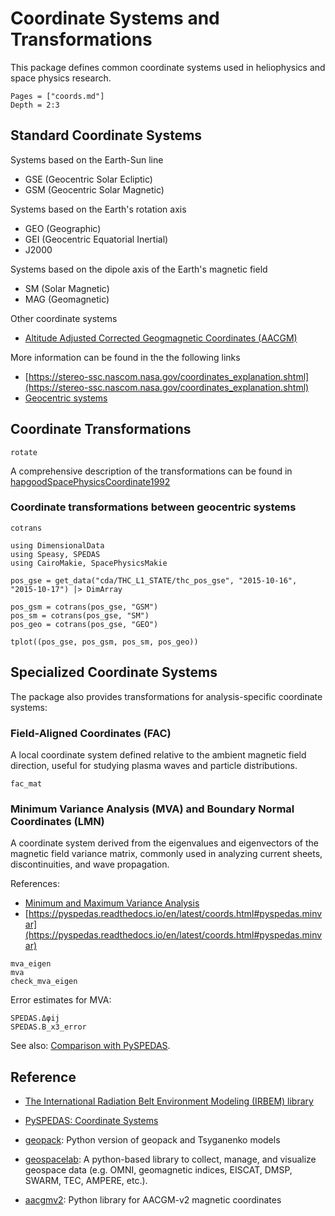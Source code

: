 # Coordinate Systems and Transformations

This package defines common coordinate systems used in heliophysics and space physics research.

```@contents
Pages = ["coords.md"]
Depth = 2:3
```

## Standard Coordinate Systems

Systems based on the Earth-Sun line

* GSE (Geocentric Solar Ecliptic)
* GSM (Geocentric Solar Magnetic)

Systems based on the Earth's rotation axis

* GEO (Geographic)
* GEI (Geocentric Equatorial Inertial)
* J2000

Systems based on the dipole axis of the Earth's magnetic field

* SM (Solar Magnetic)
* MAG (Geomagnetic)

Other coordinate systems

- [Altitude Adjusted Corrected Geogmagnetic Coordinates (AACGM)](https://superdarn.thayer.dartmouth.edu/aacgm.html)


More information can be found in the the following links

- [https://stereo-ssc.nascom.nasa.gov/coordinates_explanation.shtml](https://stereo-ssc.nascom.nasa.gov/coordinates_explanation.shtml)
- [Geocentric systems](https://www.mssl.ucl.ac.uk/grid/iau/extra/local_copy/SP_coords/geo_sys.htm)


## Coordinate Transformations

```@docs; canonical=false
rotate
```

A comprehensive description of the transformations can be found in [hapgoodSpacePhysicsCoordinate1992](@citet)

### Coordinate transformations between geocentric systems

```@docs; canonical=false
cotrans
```

```@example coords
using DimensionalData
using Speasy, SPEDAS
using CairoMakie, SpacePhysicsMakie

pos_gse = get_data("cda/THC_L1_STATE/thc_pos_gse", "2015-10-16", "2015-10-17") |> DimArray

pos_gsm = cotrans(pos_gse, "GSM")
pos_sm = cotrans(pos_gse, "SM")
pos_geo = cotrans(pos_gse, "GEO")

tplot((pos_gse, pos_gsm, pos_sm, pos_geo))
```

## Specialized Coordinate Systems

The package also provides transformations for analysis-specific coordinate systems:

### Field-Aligned Coordinates (FAC)

A local coordinate system defined relative to the ambient magnetic field direction, useful for studying plasma waves and particle distributions.

```@docs; canonical=false
fac_mat
```

### Minimum Variance Analysis (MVA) and Boundary Normal Coordinates (LMN)

A coordinate system derived from the eigenvalues and eigenvectors of the magnetic field variance matrix, commonly used in analyzing current sheets, discontinuities, and wave propagation.

References:

- [Minimum and Maximum Variance Analysis](https://ui.adsabs.harvard.edu/abs/1998ISSIR...1..185S)
- [https://pyspedas.readthedocs.io/en/latest/coords.html#pyspedas.minvar](https://pyspedas.readthedocs.io/en/latest/coords.html#pyspedas.minvar)

```@docs; canonical=false
mva_eigen
mva
check_mva_eigen
```

Error estimates for MVA:

```@docs; canonical=false
SPEDAS.Δφij
SPEDAS.B_x3_error
```

See also: [Comparison with PySPEDAS](../validation/pyspedas.md#minimum-variance-analysis).

## Reference

- [The International Radiation Belt Environment Modeling (IRBEM) library](https://prbem.github.io/IRBEM/)


- [PySPEDAS: Coordinate Systems](https://pyspedas.readthedocs.io/en/latest/coords.html)
- [geopack](https://github.com/tsssss/geopack): Python version of geopack and Tsyganenko models
- [geospacelab](https://github.com/JouleCai/geospacelab): A python-based library to collect, manage, and visualize geospace data (e.g. OMNI, geomagnetic indices, EISCAT, DMSP, SWARM, TEC, AMPERE, etc.).
- [aacgmv2](https://github.com/aburrell/aacgmv2): Python library for AACGM-v2 magnetic coordinates
